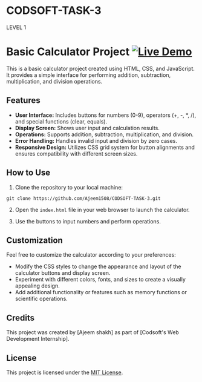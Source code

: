 # CODSOFT-TASK-3

LEVEL 1 

# Basic Calculator Project [![Live Demo](https://img.shields.io/badge/Live-Demo-brightgreen?style=for-the-badge&logo=livechat)](https://ajeem1508.github.io/CODSOFT-TASK-3/)


This is a basic calculator project created using HTML, CSS, and JavaScript. It provides a simple interface for performing addition, subtraction, multiplication, and division operations.

## Features

- **User Interface:** Includes buttons for numbers (0-9), operators (+, -, *, /), and special functions (clear, equals).
- **Display Screen:** Shows user input and calculation results.
- **Operations:** Supports addition, subtraction, multiplication, and division.
- **Error Handling:** Handles invalid input and division by zero cases.
- **Responsive Design:** Utilizes CSS grid system for button alignments and ensures compatibility with different screen sizes.

## How to Use

1. Clone the repository to your local machine:
```
git clone https://github.com/Ajeem1508/CODSOFT-TASK-3.git
```

2. Open the `index.html` file in your web browser to launch the calculator.

3. Use the buttons to input numbers and perform operations.

## Customization

Feel free to customize the calculator according to your preferences:

- Modify the CSS styles to change the appearance and layout of the calculator buttons and display screen.
- Experiment with different colors, fonts, and sizes to create a visually appealing design.
- Add additional functionality or features such as memory functions or scientific operations.

## Credits

This project was created by [Ajeem shakh] as part of [Codsoft's Web Development Internship].

## License

This project is licensed under the [MIT License](LICENSE).


